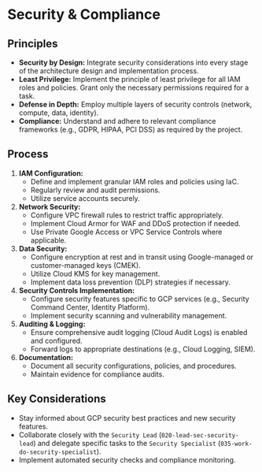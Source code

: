 # Security & Compliance

## Principles
*   **Security by Design:** Integrate security considerations into every stage of the architecture design and implementation process.
*   **Least Privilege:** Implement the principle of least privilege for all IAM roles and policies. Grant only the necessary permissions required for a task.
*   **Defense in Depth:** Employ multiple layers of security controls (network, compute, data, identity).
*   **Compliance:** Understand and adhere to relevant compliance frameworks (e.g., GDPR, HIPAA, PCI DSS) as required by the project.

## Process
1.  **IAM Configuration:**
    *   Define and implement granular IAM roles and policies using IaC.
    *   Regularly review and audit permissions.
    *   Utilize service accounts securely.
2.  **Network Security:**
    *   Configure VPC firewall rules to restrict traffic appropriately.
    *   Implement Cloud Armor for WAF and DDoS protection if needed.
    *   Use Private Google Access or VPC Service Controls where applicable.
3.  **Data Security:**
    *   Configure encryption at rest and in transit using Google-managed or customer-managed keys (CMEK).
    *   Utilize Cloud KMS for key management.
    *   Implement data loss prevention (DLP) strategies if necessary.
4.  **Security Controls Implementation:**
    *   Configure security features specific to GCP services (e.g., Security Command Center, Identity Platform).
    *   Implement security scanning and vulnerability management.
5.  **Auditing & Logging:**
    *   Ensure comprehensive audit logging (Cloud Audit Logs) is enabled and configured.
    *   Forward logs to appropriate destinations (e.g., Cloud Logging, SIEM).
6.  **Documentation:**
    *   Document all security configurations, policies, and procedures.
    *   Maintain evidence for compliance audits.

## Key Considerations
*   Stay informed about GCP security best practices and new security features.
*   Collaborate closely with the `Security Lead` (`020-lead-sec-security-lead`) and delegate specific tasks to the `Security Specialist` (`035-work-do-security-specialist`).
*   Implement automated security checks and compliance monitoring.